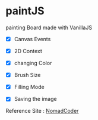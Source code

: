# paintJS

painting Board made with VanillaJS



* [x] Canvas Events
* [x] 2D Context
* [x] changing Color
* [x] Brush Size
* [x] Filling Mode
* [x] Saving the image



Reference Site : [NomadCoder](https://academy.nomadcoders.co/courses/542034)

